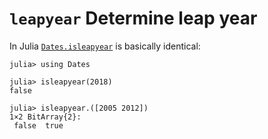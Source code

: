 # `leapyear` Determine leap year

In Julia [`Dates.isleapyear`](https://docs.julialang.org/en/latest/stdlib/Dates/#Query-Functions-1) is basically identical:

```
julia> using Dates

julia> isleapyear(2018)
false

julia> isleapyear.([2005 2012])
1×2 BitArray{2}:
 false  true
```
